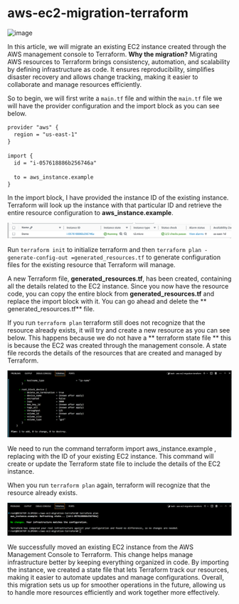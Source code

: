 # aws-ec2-migration-terraform

![image](https://github.com/user-attachments/assets/4b54da2d-f3eb-40da-8cf9-a47ebc1858c9)


In this article, we will migrate an existing EC2 instance created through the AWS management console to Terraform. **Why the migration?** 
Migrating AWS resources to Terraform brings consistency, automation, and scalability by defining infrastructure as code. It ensures reproducibility, simplifies disaster recovery and allows change tracking, making it easier to collaborate and manage resources efficiently.


So to begin, we will first write a ``` main.tf ``` file and within the ``` main.tf ``` file we will have the provider configuration and the import block as you can see below. 


```
provider "aws" {
  region = "us-east-1"
}

import {
  id = "i-057618886b256746a"

  to = aws_instance.example
}
```


In the import block, I have provided the instance ID of the existing instance. Terraform will look up the instance with that particular ID and retrieve the entire resource configuration to **aws_instance.example**.


![alt text](image.png)

Run ```terraform init``` to initialize terraform and then ``` terraform plan -generate-config-out =generated_resources.tf ``` to generate configuration files for the existing resource that Terraform will manage. 

A new Terraform file, **generated_resources.tf**, has been created, containing all the details related to the EC2 instance. Since you now have the resource code, you can copy the entire block from **generated_resources.tf** and replace the import block with it. You can go ahead and delete the ** generated_resources.tf** file.

If you run ``` terraform plan ``` terraform still does not recognize that the resource already exists, it will try and create a new resource as you can see below. This happens because we do not have a ** terraform state file ** this is because the EC2 was created through the management console. A state file records the details of the resources that are created and managed by Terraform.

![alt text](image-1.png)


We need to run the command terraform import aws_instance.example <Instance ID>, replacing <Instance ID> with the ID of your existing EC2 instance. This command will create or update the Terraform state file to include the details of the EC2 instance.

When you run ```terraform plan``` again, terraform will recognize that the resource already exists.

![alt text](image-2.png)



We successfully moved an existing EC2 instance from the AWS Management Console to Terraform. This change helps manage infrastructure better by keeping everything organized in code. By importing the instance, we created a state file that lets Terraform track our resources, making it easier to automate updates and manage configurations. Overall, this migration sets us up for smoother operations in the future, allowing us to handle more resources efficiently and work together more effectively.
